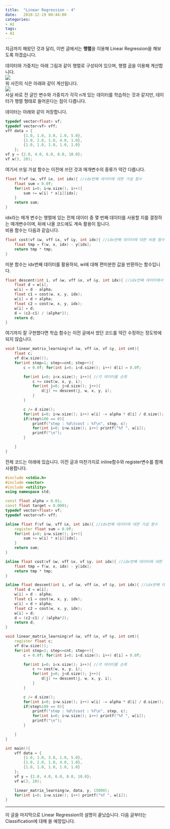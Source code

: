 ```yaml
---
title:  "Linear Regression - 4"
date:   2018-12-19 00:44:00
categories:
- AI
tags:
- AI
---
```


지금까지 해왔던 것과 달리, 이번 글에서는 <b>행렬</b>을 이용해 Linear Regression을 해보도록 하겠습니다.

데이터와 가중치는 아래 그림과 같이 행렬로 구성되어 있으며, 행렬 곱을 이용해 계산합니다.<br>
<img src = "https://i.imgur.com/4tkDC7Y.png"><br>
위 사진의 식은 아래와 같이 계산됩니다.<br>
<img src = "https://i.imgur.com/Tcq5XOv.png"><br>
사실 바로 전 글인 변수와 가중치가 각각 n개 있는 데이터를 학습하는 것과 같지만, 데이터가 행렬 형태로 들어온다는 점이 다릅니다.

데이터는 아래와 같이 저장합니다.<br>
```cpp
typedef vector<float> vf;
typedef vector<vf> vff;
vff data = {
		{1.0, 1.0, 3.0, 1.0, 5.0},
		{1.0, 2.0, 1.0, 4.0, 1.0},
		{1.0, 1.0, 1.0, 1.0, 1.0}
	};
vf y = {2.0, 4.0, 6.0, 8.0, 10.0};
vf w(3, 20);
```
여기서 쓰일 가설 함수는 이전에 쓰던 것과 매개변수의 종류가 약간 다릅니다.<br>
```cpp
float f(vf &w, vff &x, int idx){ //idx번째 데이터에 대한 가설 함수
	float sum = 0.0f;
	for(int i=0; i<w.size(); i++){
		sum += w[i] * x[i][idx];
	}
	return sum;
}
```
idx라는 매개 변수는 행렬에 있는 전체 데이터 중 몇 번째 데이터를 사용할 지를 결정하는 매개변수이며, 뒤에 나올 코드에도 계속 활용이 됩니다.<br>
비용 함수는 다음과 같습니다.<br>
```cpp
float cost(vf &w, vff &x, vf &y, int idx){ //idx번째 데이터에 대한 비용 함수
	float tmp = f(w, x, idx) - y[idx];
	return tmp * tmp;
}
```
미분 함수는 idx번째 데이터를 활용하되, wi에 대해 편미분한 값을 반환하는 함수입니다.<br>
```cpp
float descent(int i, vf &w, vff &x, vf &y, int idx){ //idx번째 데이터에서 wi에 대해 편미분
	float d = w[i];
	w[i] = d - alpha;
	float c1 = cost(w, x, y, idx);
	w[i] = d + alpha;
	float c2 = cost(w, x, y, idx);
	w[i] = d;
	d = (c2-c1) / (alpha*2);
	return d;
}
```
여기까지 잘 구현했다면 학습 함수는 이전 글에서 썼던 코드를 약간 수정하는 정도밖에 되지 않습니다.<br>
```cpp
void linear_matrix_learning(vf &w, vff &x, vf &y, int cnt){
	float c;
	vf d(w.size());
	for(int step=1; step<=cnt; step++){
		c = 0.0f; for(int i=0; i<d.size(); i++) d[i] = 0.0f;

		for(int i=0; i<x.size(); i++){ //각 데이터를 순회
			c += cost(w, x, y, i);
			for(int j=0; j<d.size(); j++){
				d[j] += descent(j, w, x, y, i);
			}
		}

		c /= d.size();
		for(int i=0; i<w.size(); i++) w[i] -= alpha * d[i] / d.size();
		if(step%100 == 0){
			printf("step : %d\tcost : %f\n", step, c);
			for(int i=0; i<w.size(); i++) printf("%f ", w[i]);
			printf("\n");
		}

	}
}
```

전체 코드는 아래에 있습니다. 이전 글과 마찬가지로 inline함수와 register변수를 함께 사용합니다.
```cpp
#include <stdio.h>
#include <vector>
#include <utility>
using namespace std;

const float alpha = 0.01;
const float target = 0.0001;
typedef vector<float> vf;
typedef vector<vf> vff;

inline float f(vf &w, vff &x, int idx){ //idx번째 데이터에 대한 가설 함수
	register float sum = 0.0f;
	for(int i=0; i<w.size(); i++){
		sum += w[i] * x[i][idx];
	}
	return sum;
}

inline float cost(vf &w, vff &x, vf &y, int idx){ //idx번째 데이터에 대한 비용 함수
	float tmp = f(w, x, idx) - y[idx];
	return tmp * tmp;
}

inline float descent(int i, vf &w, vff &x, vf &y, int idx){ //idx번째 데이터에서 wi에 대해 편미분
	float d = w[i];
	w[i] = d - alpha;
	float c1 = cost(w, x, y, idx);
	w[i] = d + alpha;
	float c2 = cost(w, x, y, idx);
	w[i] = d;
	d = (c2-c1) / (alpha*2);
	return d;
}

void linear_matrix_learning(vf &w, vff &x, vf &y, int cnt){
	register float c;
	vf d(w.size());
	for(int step=1; step<=cnt; step++){
		c = 0.0f; for(int i=0; i<d.size(); i++) d[i] = 0.0f;

		for(int i=0; i<x.size(); i++){ //각 데이터를 순회
			c += cost(w, x, y, i);
			for(int j=0; j<d.size(); j++){
				d[j] += descent(j, w, x, y, i);
			}
		}

		c /= d.size();
		for(int i=0; i<w.size(); i++) w[i] -= alpha * d[i] / d.size();
		if(step%100 == 0){
			printf("step : %d\tcost : %f\n", step, c);
			for(int i=0; i<w.size(); i++) printf("%f ", w[i]);
			printf("\n");
		}

	}
}

int main(){
	vff data = {
		{1.0, 1.0, 3.0, 1.0, 5.0},
		{1.0, 2.0, 1.0, 4.0, 1.0},
		{1.0, 1.0, 1.0, 1.0, 1.0}
	};
	vf y = {2.0, 4.0, 6.0, 8.0, 10.0};
	vf w(3, 20);

	linear_matrix_learning(w, data, y, 15000);
	for(int i=0; i<w.size(); i++) printf("%f ", w[i]);
}
```

<hr>

이 글을 마지막으로 Linear Regression의 설명이 끝났습니다. 다음 글부터는 Classification에 대해 쓸 예정입니다.
